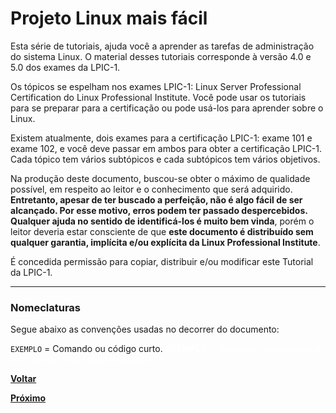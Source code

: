 # Projeto Linux mais fácil

Esta série de tutoriais, ajuda você a aprender as tarefas de administração do sistema Linux. O material desses tutoriais corresponde à versão 4.0 e 5.0 dos exames da LPIC-1.

Os tópicos se espelham nos exames LPIC-1: Linux Server Professional Certification do Linux Professional Institute. Você pode usar os tutoriais para se preparar para a certificação ou pode usá-los para aprender sobre o Linux.

Existem atualmente, dois exames para a certificação LPIC-1: exame 101 e exame 102, e você deve passar em ambos para obter a certificação LPIC-1. Cada tópico tem vários subtópicos e cada subtópicos tem vários objetivos. 

Na produção deste documento, buscou-se obter o máximo de qualidade possível, em respeito ao leitor e o conhecimento que será adquirido. **Entretanto, apesar de ter buscado a perfeição, não é algo fácil de ser alcançado. Por esse motivo, erros podem ter passado despercebidos. Qualquer ajuda no sentido de identificá-los é muito bem vinda**, porém o leitor deveria estar consciente de que **este documento é distribuído sem qualquer garantia, implícita e/ou explícita da Linux Professional Institute**.

É concedida permissão para copiar, distribuir e/ou modificar este Tutorial da LPIC-1.

***



### Nomeclaturas

Segue abaixo as convenções usadas no decorrer do documento:

`EXEMPLO` = Comando ou código curto.
<span style="color:#FFFFFF">**EXEMPLO** = Destaque, para manter o foco no que está sendo explicado.



[**Voltar**](main.html)

[**Próximo**](103.1/1031.html)